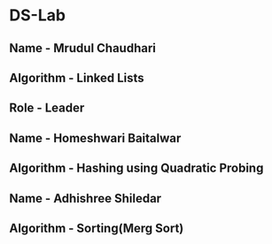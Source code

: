 # DS-Lab

## Name - Mrudul Chaudhari
## Algorithm - Linked Lists
## Role - Leader

## Name - Homeshwari Baitalwar
## Algorithm - Hashing using Quadratic Probing

## Name - Adhishree Shiledar
## Algorithm - Sorting(Merg Sort)